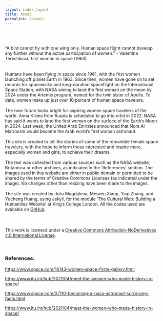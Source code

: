 ```yaml
---
layout: index_layout
title: About
permalink: /about/
---
```


<div class = "content">
    <br>
    <br> 
    <br>
    <div class = "quotes">
        “A bird cannot fly with one wing only. Human space flight cannot develop any further without the active participation of women.”      - Valentina Tereshkova, first woman in space (1963)
    </div>
    <br>
    <br>
    Humans have been flying in space since 1961, with the first women launching off planet Earth in 1963. Since then, women have gone on to set records for spacewalks and long-duration spaceflight on the International Space Station, with NASA aiming to land the first woman on the moon by 2024 under the Artemis program, named for the twin sister of Apollo. To date, women make up just over 10 percent of human space travelers.
    <br>
    <br>
    The near future looks bright for aspiring women space travelers of the world. Anna Kikina from Russia is scheduled to go into orbit in 2022. NASA has said it wants to land the first woman on the surface of the Earth’s Moon in 2024. Last week, the United Arab Emirates announced that Nora Al Matrooshi would become the Arab world’s first woman astronaut.
    <br>
    <br>
    This site is created to tell the stories of some of the remarkble female space travelers, with the hope to inform those interested and inspire more, especially women and girls, to achieve their dreams.
    <br>
    <br>
    The text was collected from various sources such as the NASA website, Britannica or other archives, as indicated in the 'References' section. The images used in this website are either in public domain or permitted to be shared by the terms of Creative Commons Licenses (as indicated under the image). No changes other than resizing have been made to the images.
    <br>
    <br>
    The site was created by Julia Magdalena, Meiwen Xiang, Yaqi Zhang, and Yucheng Huang, using Jekyll, for the module 'The Cultural Web: Building a Humanities Website' at King’s College London. All the codes used are available on <a href="https://github.com/Matchachocolate/redo">GitHub</a>.
    <br>
    <br>
    <br>
    <br>
    This work is licensed under a
    <a href="https://creativecommons.org/licenses/by-nd/4.0">Creative Commons Attribution-NoDerivatives 4.0 International License</a>.
    <br>
    <br>
    <br>
</div>

<div class="references">
    <h3>References:</h3>
    <p><a href="https://www.space.com/16143-women-space-firsts-gallery.html"> https://www.space.com/16143-women-space-firsts-gallery.html</a></p>
    <p><a href="https://www.itu.int/hub/2021/04/meet-the-women-who-made-history-in-space/">https://www.itu.int/hub/2021/04/meet-the-women-who-made-history-in-space/</a></p>
    <p><a href="https://www.space.com/37110-becoming-a-nasa-astronaut-surprising-facts.html">https://www.space.com/37110-becoming-a-nasa-astronaut-surprising-facts.html</a></p>
    <p><a href="https://www.itu.int/hub/2021/04/meet-the-women-who-made-history-in-space/">https://www.itu.int/hub/2021/04/meet-the-women-who-made-history-in-space/</a></p>
</div>
